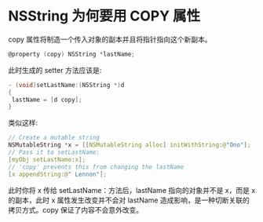 # NSString 为何要用 COPY 属性

copy 属性将制造一个传入对象的副本并且将指针指向这个新副本。

```h
@property (copy) NSString *lastName;
```

此时生成的 setter 方法应该是:

```cpp
- (void)setLastName:(NSString *)d
{
 lastName = [d copy];
}
```

类似这样:

```cpp
// Create a mutable string
NSMutableString *x = [[NSMutableString alloc] initWithString:@"Ono"];
// Pass it to setLastName:
[myObj setLastName:x];
// 'copy' prevents this from changing the lastName
[x appendString:@" Lennon"];
```

此时你将 x 传给 setLastName：方法后，lastName 指向的对象并不是 x，而是 x 的副本，此时 x 属性发生改变并不会对 lastName 造成影响，是一种切断关联的拷贝方式。copy 保证了内容不会意外改变。
